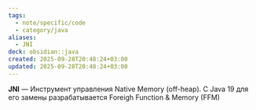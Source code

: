 ```yaml
---
tags:
  - note/specific/code
  - category/java
aliases:
  - JNI
deck: obsidian::java
created: 2025-09-28T20:48:24+03:00
updated: 2025-09-28T20:48:24+03:00
---
```


**JNI**
—
Инструмент управления Native Memory (off-heap). C Java 19 для его замены разрабатывается Foreigh Function & Memory (FFM)
